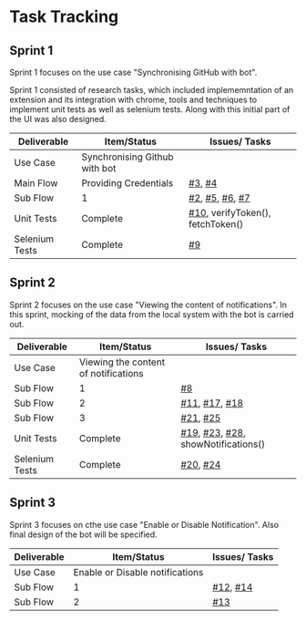 
# Task Tracking

## Sprint 1

Sprint 1 focuses on the use case "Synchronising GitHub with bot". 

Sprint 1 consisted of research tasks, which included implememntation of an extension and its integration with chrome, tools and techniques to implement unit tests as well as selenium tests. Along with this initial part of the UI was also designed.

| Deliverable       | Item/Status                     | Issues/ Tasks                    |
| ------------------| --------------------------------| ---------------------------------|
| Use Case          |  Synchronising Github with bot  |                                  |
| Main Flow         |  Providing Credentials          | [#3](https://github.ncsu.edu/bbdeshpa/csc510-project/issues/3), [#4](https://github.ncsu.edu/bbdeshpa/csc510-project/issues/4)                           |
| Sub Flow          |  1                              | [#2](https://github.ncsu.edu/bbdeshpa/csc510-project/issues/2), [#5](https://github.ncsu.edu/bbdeshpa/csc510-project/issues/5), [#6](https://github.ncsu.edu/bbdeshpa/csc510-project/issues/6), [#7](https://github.ncsu.edu/bbdeshpa/csc510-project/issues/7)                   |
| Unit Tests        |  Complete                       | [#10](https://github.ncsu.edu/bbdeshpa/csc510-project/issues/10), verifyToken(), fetchToken() |
| Selenium Tests    |  Complete                       | [#9](https://github.ncsu.edu/bbdeshpa/csc510-project/issues/9)                               |


## Sprint 2

Sprint 2 focuses on the use case "Viewing the content of notifications". In this sprint, mocking of the data from the local system with the bot is carried out.

| Deliverable       | Item/Status                           | Issues/ Tasks                      |
| ------------------| --------------------------------------| -----------------------------------|
| Use Case          | Viewing the content of notifications  |                                    |
| Sub Flow          | 1                                     | [#8](https://github.ncsu.edu/bbdeshpa/csc510-project/issues/8)                                 |
| Sub Flow          | 2                                     | [#11](https://github.ncsu.edu/bbdeshpa/csc510-project/issues/11), [#17](https://github.ncsu.edu/bbdeshpa/csc510-project/issues/17), [#18](https://github.ncsu.edu/bbdeshpa/csc510-project/issues/18)                      |
| Sub Flow          | 3                                     | [#21](https://github.ncsu.edu/bbdeshpa/csc510-project/issues/21), [#25](https://github.ncsu.edu/bbdeshpa/csc510-project/issues/25)                           |
| Unit Tests        | Complete                              | [#19](https://github.ncsu.edu/bbdeshpa/csc510-project/issues/19), [#23](https://github.ncsu.edu/bbdeshpa/csc510-project/issues/23), [#28](https://github.ncsu.edu/bbdeshpa/csc510-project/issues/28), showNotifications() |
| Selenium Tests    | Complete                              | [#20](https://github.ncsu.edu/bbdeshpa/csc510-project/issues/20), [#24](https://github.ncsu.edu/bbdeshpa/csc510-project/issues/24)                           |


## Sprint 3   

Sprint 3 focuses on cthe use case "Enable or Disable Notification". Also final design of the bot will be specified.

| Deliverable       | Item/Status                           | Issues/ Tasks                         |
| ------------------| --------------------------------------| --------------------------------------|
| Use Case          | Enable or Disable notifications       |                                       |
| Sub Flow          | 1                                     | [#12](https://github.ncsu.edu/bbdeshpa/csc510-project/issues/12), [#14](https://github.ncsu.edu/bbdeshpa/csc510-project/issues/14)                              |
| Sub Flow          | 2                                     | [#13](https://github.ncsu.edu/bbdeshpa/csc510-project/issues/13)         | Selenium Tests    | Complete                              | [#16](https://github.ncsu.edu/bbdeshpa/csc510-project/issues/16)                                   |

